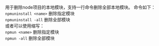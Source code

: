 
用于删除node项目的本地模块，支持一行命令删除全部本地模块。
命令如下：   
`npmuninstall <name>` 删除指定模块<name>   
`npmuninstall -all` 删除全部模块   
或者可以使用缩写：   
`npmun <name>` 删除指定模块<name>   
`npmun -all` 删除全部模块   
